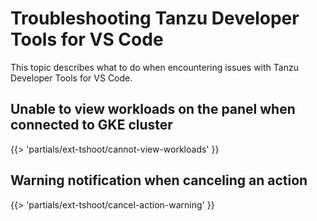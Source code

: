 # Troubleshooting Tanzu Developer Tools for VS Code

This topic describes what to do when encountering issues with Tanzu Developer Tools for VS Code.

## <a id='cannot-view-workloads'></a> Unable to view workloads on the panel when connected to GKE cluster

{{> 'partials/ext-tshoot/cannot-view-workloads' }}

## <a id='cancel-action-warning'></a> Warning notification when canceling an action

{{> 'partials/ext-tshoot/cancel-action-warning' }}